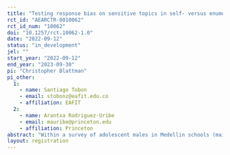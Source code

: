 ```yaml
---
title: "Testing response bias on sensitive topics in self- versus enumerator-administered surveys"
rct_id: "AEARCTR-0010062"
rct_id_num: "10062"
doi: "10.1257/rct.10062-1.0"
date: "2022-09-12"
status: "in_development"
jel: ""
start_year: "2022-09-12"
end_year: "2023-09-30"
pi: "Christopher Blattman"
pi_other:
  1:
    - name: Santiago Tobon
    - email: stobonz@eafit.edu.co
    - affiliation: EAFIT
  2:
    - name: Arantxa Rodriguez-Uribe
    - email: mauribe@princeton.edu
    - affiliation: Princeton
abstract: "Within a survey of adolescent males in Medellin schools (mainly 13-year old boys) we are randomizing whether survey respondents answer sensitive questions themselves or are asked the questions by an enumerator. Questions are of three main varieties: (1) antisocial behaviors, (2) symptoms of depression, and (3) symptoms of anxiety."
layout: registration
---
```


